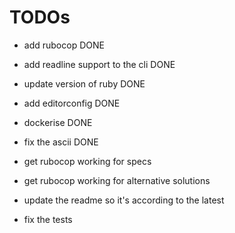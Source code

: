 # TODOs

- add rubocop DONE
- add readline support to the cli DONE
- update version of ruby DONE
- add editorconfig DONE
- dockerise DONE
- fix the ascii DONE

- get rubocop working for specs
- get rubocop working for alternative solutions
- update the readme so it's according to the latest
- fix the tests
